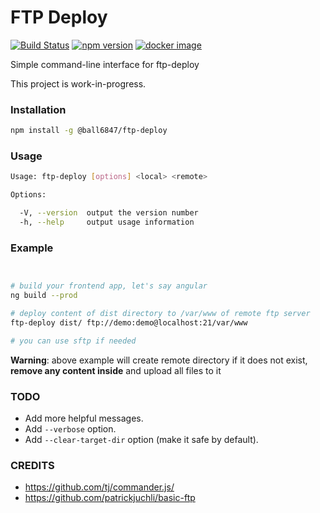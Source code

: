 # FTP Deploy

[![Build Status](https://travis-ci.org/ball6847/ftp-deploy.svg?branch=master)](https://travis-ci.org/ball6847/ftp-deploy)
[![npm version](https://img.shields.io/npm/v/@ball6847/ftp-deploy.svg?logo=npm)](https://www.npmjs.com/package/@ball6847/ftp-deploy)
[![docker image](https://img.shields.io/docker/build/ball6847/ftp-deploy.svg?logo=docker)](https://hub.docker.com/r/ball6847/ftp-deploy/)

Simple command-line interface for ftp-deploy

This project is work-in-progress.

### Installation

```sh
npm install -g @ball6847/ftp-deploy
```

### Usage

```sh
Usage: ftp-deploy [options] <local> <remote>

Options:

  -V, --version  output the version number
  -h, --help     output usage information
```

### Example

```sh


# build your frontend app, let's say angular
ng build --prod

# deploy content of dist directory to /var/www of remote ftp server
ftp-deploy dist/ ftp://demo:demo@localhost:21/var/www

# you can use sftp if needed
```

**Warning**: above example will create remote directory if it does not exist, **remove any content inside** and upload all files to it

### TODO

- Add more helpful messages.
- Add `--verbose` option.
- Add `--clear-target-dir` option (make it safe by default).

### CREDITS

- https://github.com/tj/commander.js/
- https://github.com/patrickjuchli/basic-ftp
